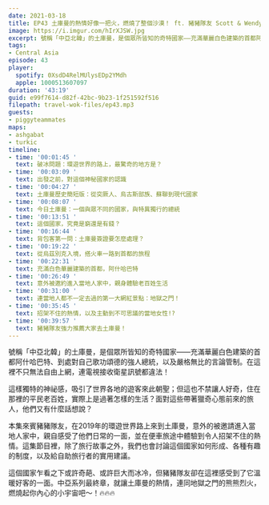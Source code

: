 ```yaml
---
date: 2021-03-18
title: EP43 土庫曼的熱情好像一把火，燃燒了整個沙漠！ ft. 豬豬隊友 Scott & Wendy
image: https://i.imgur.com/hIrXJSW.jpg
excerpt: 號稱「中亞北韓」的土庫曼，是個眾所皆知的奇特國家——充滿華麗白色建築的首都阿什哈巴特、到處對自己歌功頌德的強人總統，以及嚴格無比的言論管制，但豬豬隊友卻意外的被邀請進入當地人家中，親自感受了他們日常的一面，並在便車旅途中體驗到令人招架不住的熱情。中亞系列最終章，就讓土庫曼的熱情，連同地獄之門的熊熊烈火，燃燒起你內心的小宇宙吧～！🔥🔥🔥
tags:
- Central Asia
episode: 43
player:
  spotify: 0XsdD4RelMUlysEDp2YMdh
  apple: 1000513607097
duration: '43:19'
guid: e99f7614-d82f-42bc-9b23-1f251592f516
filepath: travel-wok-files/ep43.mp3
guests:
- piggyteammates
maps:
- ashgabat
- turkic
timeline:
- time: '00:01:45 '
  text: 破冰問題：環遊世界的路上，最驚奇的地方是？
- time: '00:03:09 '
  text: 出發之前，對這個神秘國家的認識
- time: '00:04:27 '
  text: 土庫曼歷史簡短版：從突厥人、烏古斯部族、蘇聯到現代國家
- time: '00:08:07 '
  text: 今日土庫曼：一個與眾不同的國家，與特異獨行的總統
- time: '00:13:51 '
  text: 這個國家，究竟是窮還是有錢？
- time: '00:16:44 '
  text: 背包客第一問：土庫曼簽證要怎麼處理？
- time: '00:19:22 '
  text: 從烏茲別克入境，搭火車一路到首都的旅程
- time: '00:22:31 '
  text: 充滿白色華麗建築的首都，阿什哈巴特
- time: '00:26:49 '
  text: 意外被邀約進入當地人家中，親身體驗老百姓生活
- time: '00:31:00 '
  text: 連當地人都不一定去過的第一大網紅景點：地獄之門！
- time: '00:35:45 '
  text: 招架不住的熱情，以及主動到不可思議的當地女性!?
- time: '00:39:57 '
  text: 豬豬隊友強力推薦大家去土庫曼！
---
```


號稱「中亞北韓」的土庫曼，是個眾所皆知的奇特國家——充滿華麗白色建築的首都阿什哈巴特、到處對自己歌功頌德的強人總統，以及嚴格無比的言論管制。在這裡不只無法自由上網，連電視接收衛星訊號都違法！

這樣獨特的神祕感，吸引了世界各地的遊客來此朝聖；但這也不禁讓人好奇，住在那裡的平民老百姓，實際上是過著怎樣的生活？面對這些帶著獵奇心態前來的旅人，他們又有什麼話想說？

本集來賓豬豬隊友，在2019年的環遊世界路上來到土庫曼，意外的被邀請進入當地人家中，親自感受了他們日常的一面，並在便車旅途中體驗到令人招架不住的熱情。這集節目裡，除了旅行故事之外，我們也會討論這個國家如何形成、各種有趣的制度，以及給自助旅行者的實用建議。

這個國家乍看之下或許奇葩、或許巨大而冰冷，但豬豬隊友卻在這裡感受到了它溫暖好客的一面。中亞系列最終章，就讓土庫曼的熱情，連同地獄之門的熊熊烈火，燃燒起你內心的小宇宙吧～！🔥🔥🔥

